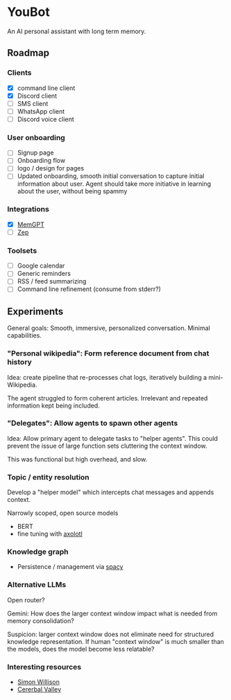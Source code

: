 # YouBot

An AI personal assistant with long term memory.

## Roadmap

### Clients
- [x] command line client
- [x] Discord client
- [ ] SMS client
- [ ] WhatsApp client
- [ ] Discord voice client

### User onboarding
- [ ] Signup page
- [ ] Onboarding flow
- [ ] logo / design for pages
- [ ] Updated onboarding, smooth initial conversation to capture initial information about user. Agent should take more initiative in learning about the user, without being spammy

### Integrations
- [x] [MemGPT](https://memgpt.ai)
- [ ] [Zep](https://github.com/getzep/zep)

### Toolsets
- [ ] Google calendar
- [ ] Generic reminders
- [ ] RSS / feed summarizing
- [ ] Command line refinement (consume from stderr?)

## Experiments
General goals: Smooth, immersive, personalized conversation. Minimal capabilities.

### "Personal wikipedia": Form reference document from chat history
Idea: create pipeline that re-processes chat logs, iteratively building a mini-Wikipedia.

The agent struggled to form coherent articles. Irrelevant and repeated information kept being included. 

### "Delegates": Allow agents to spawn other agents
Idea: Allow primary agent to delegate tasks to "helper agents". This could prevent the issue of large function sets cluttering the context window.

This was functional but high overhead, and slow. 

### Topic / entity resolution
Develop a "helper model" which intercepts chat messages and appends context.

Narrowly scoped, open source models

- BERT
- fine tuning with [axolotl](https://github.com/OpenAccess-AI-Collective/axolotl)


### Knowledge graph
- Persistence / management via [spacy](https://github.com/explosion/spaCy)

### Alternative LLMs
Open router?

Gemini: How does the larger context window impact what is needed from memory consolidation?

Suspicion: larger context window does not eliminate need for structured knowledge representation. If human "context window" is much smaller than the models, does the model become less relatable?

### Interesting resources
- [Simon Willison](https://simonwillison.net/)
- [Cererbal Valley](https://cerebralvalley.ai/blog)